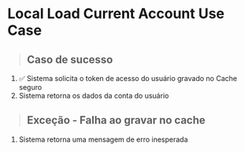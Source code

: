 # Local Load Current Account Use Case

> ## Caso de sucesso
1. ✅ Sistema solicita o token de acesso do usuário gravado no Cache seguro
2. Sistema retorna os dados da conta do usuário

> ## Exceção - Falha ao gravar no cache
1. Sistema retorna uma mensagem de erro inesperada